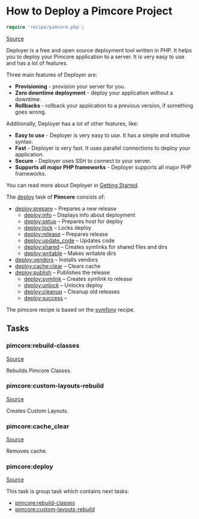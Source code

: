 <!-- DO NOT EDIT THIS FILE! -->
<!-- Instead edit recipe/pimcore.php -->
<!-- Then run bin/docgen -->

# How to Deploy a Pimcore Project

```php
require 'recipe/pimcore.php';
```

[Source](/recipe/pimcore.php)

Deployer is a free and open source deployment tool written in PHP. 
It helps you to deploy your Pimcore application to a server. 
It is very easy to use and has a lot of features. 

Three main features of Deployer are:
- **Provisioning** - provision your server for you.
- **Zero downtime deployment** - deploy your application without a downtime.
- **Rollbacks** - rollback your application to a previous version, if something goes wrong.

Additionally, Deployer has a lot of other features, like:
- **Easy to use** - Deployer is very easy to use. It has a simple and intuitive syntax.
- **Fast** - Deployer is very fast. It uses parallel connections to deploy your application.
- **Secure** - Deployer uses SSH to connect to your server.
- **Supports all major PHP frameworks** - Deployer supports all major PHP frameworks.

You can read more about Deployer in [Getting Started](/docs/getting-started.md).

The [deploy](#deploy) task of **Pimcore** consists of:
* [deploy:prepare](/docs/recipe/common.md#deployprepare) – Prepares a new release
  * [deploy:info](/docs/recipe/deploy/info.md#deployinfo) – Displays info about deployment
  * [deploy:setup](/docs/recipe/deploy/setup.md#deploysetup) – Prepares host for deploy
  * [deploy:lock](/docs/recipe/deploy/lock.md#deploylock) – Locks deploy
  * [deploy:release](/docs/recipe/deploy/release.md#deployrelease) – Prepares release
  * [deploy:update_code](/docs/recipe/deploy/update_code.md#deployupdate_code) – Updates code
  * [deploy:shared](/docs/recipe/deploy/shared.md#deployshared) – Creates symlinks for shared files and dirs
  * [deploy:writable](/docs/recipe/deploy/writable.md#deploywritable) – Makes writable dirs
* [deploy:vendors](/docs/recipe/deploy/vendors.md#deployvendors) – Installs vendors
* [deploy:cache:clear](/docs/recipe/symfony.md#deploycacheclear) – Clears cache
* [deploy:publish](/docs/recipe/common.md#deploypublish) – Publishes the release
  * [deploy:symlink](/docs/recipe/deploy/symlink.md#deploysymlink) – Creates symlink to release
  * [deploy:unlock](/docs/recipe/deploy/lock.md#deployunlock) – Unlocks deploy
  * [deploy:cleanup](/docs/recipe/deploy/cleanup.md#deploycleanup) – Cleanup old releases
  * [deploy:success](/docs/recipe/common.md#deploysuccess) – 


The pimcore recipe is based on the [symfony](/docs/recipe/symfony.md) recipe.


## Tasks

### pimcore:rebuild-classes
[Source](https://github.com/deployphp/deployer/blob/master/recipe/pimcore.php#L15)

Rebuilds Pimcore Classes.




### pimcore:custom-layouts-rebuild
[Source](https://github.com/deployphp/deployer/blob/master/recipe/pimcore.php#L20)

Creates Custom Layouts.




### pimcore:cache_clear
[Source](https://github.com/deployphp/deployer/blob/master/recipe/pimcore.php#L25)

Removes cache.




### pimcore:deploy
[Source](https://github.com/deployphp/deployer/blob/master/recipe/pimcore.php#L29)






This task is group task which contains next tasks:
* [pimcore:rebuild-classes](/docs/recipe/pimcore.md#pimcorerebuild-classes)
* [pimcore:custom-layouts-rebuild](/docs/recipe/pimcore.md#pimcorecustom-layouts-rebuild)



